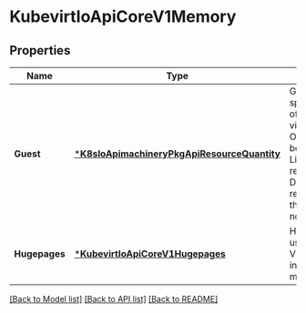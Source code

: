 # KubevirtIoApiCoreV1Memory

## Properties
Name | Type | Description | Notes
------------ | ------------- | ------------- | -------------
**Guest** | [***K8sIoApimachineryPkgApiResourceQuantity**](k8s.io.apimachinery.pkg.api.resource.Quantity.md) | Guest allows to specifying the amount of memory which is visible inside the Guest OS. The Guest must lie between Requests and Limits from the resources section. Defaults to the requested memory in the resources section if not specified. | [optional] [default to null]
**Hugepages** | [***KubevirtIoApiCoreV1Hugepages**](kubevirt.io.api.core.v1.Hugepages.md) | Hugepages allow to use hugepages for the VirtualMachineInstance instead of regular memory. | [optional] [default to null]

[[Back to Model list]](../README.md#documentation-for-models) [[Back to API list]](../README.md#documentation-for-api-endpoints) [[Back to README]](../README.md)


